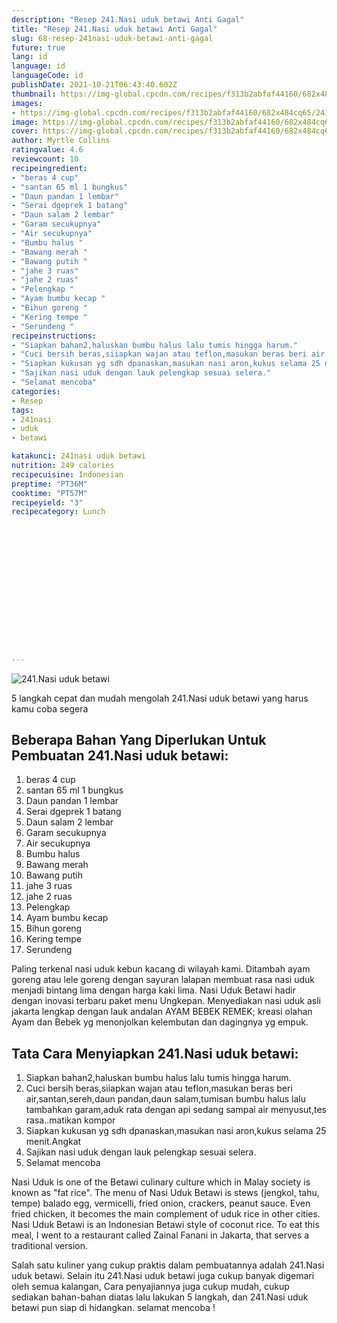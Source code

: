 ```yaml
---
description: "Resep 241.Nasi uduk betawi Anti Gagal"
title: "Resep 241.Nasi uduk betawi Anti Gagal"
slug: 68-resep-241nasi-uduk-betawi-anti-gagal
future: true
lang: id
language: id
languageCode: id
publishDate: 2021-10-21T06:43:40.602Z 
thumbnail: https://img-global.cpcdn.com/recipes/f313b2abfaf44160/682x484cq65/241nasi-uduk-betawi-foto-resep-utama.png
images:
- https://img-global.cpcdn.com/recipes/f313b2abfaf44160/682x484cq65/241nasi-uduk-betawi-foto-resep-utama.png
image: https://img-global.cpcdn.com/recipes/f313b2abfaf44160/682x484cq65/241nasi-uduk-betawi-foto-resep-utama.png
cover: https://img-global.cpcdn.com/recipes/f313b2abfaf44160/682x484cq65/241nasi-uduk-betawi-foto-resep-utama.png
author: Myrtle Collins
ratingvalue: 4.6
reviewcount: 10
recipeingredient:
- "beras 4 cup"
- "santan 65 ml 1 bungkus"
- "Daun pandan 1 lembar"
- "Serai dgeprek 1 batang"
- "Daun salam 2 lembar"
- "Garam secukupnya"
- "Air secukupnya"
- "Bumbu halus "
- "Bawang merah "
- "Bawang putih "
- "jahe 3 ruas"
- "jahe 2 ruas"
- "Pelengkap "
- "Ayam bumbu kecap "
- "Bihun goreng "
- "Kering tempe "
- "Serundeng "
recipeinstructions:
- "Siapkan bahan2,haluskan bumbu halus lalu tumis hingga harum."
- "Cuci bersih beras,siiapkan wajan atau teflon,masukan beras beri air,santan,sereh,daun pandan,daun salam,tumisan bumbu halus lalu tambahkan garam,aduk rata dengan api sedang sampai air menyusut,tes rasa..matikan kompor"
- "Siapkan kukusan yg sdh dpanaskan,masukan nasi aron,kukus selama 25 menit.Angkat"
- "Sajikan nasi uduk dengan lauk pelengkap sesuai selera."
- "Selamat mencoba"
categories:
- Resep
tags:
- 241nasi
- uduk
- betawi

katakunci: 241nasi uduk betawi 
nutrition: 249 calories
recipecuisine: Indonesian
preptime: "PT36M"
cooktime: "PT57M"
recipeyield: "3"
recipecategory: Lunch


     
    
    
    
    
    
    
    
    
    
    
      
    
---
```



![241.Nasi uduk betawi](https://img-global.cpcdn.com/recipes/f313b2abfaf44160/682x484cq65/241nasi-uduk-betawi-foto-resep-utama.png)

5 langkah cepat dan mudah mengolah  241.Nasi uduk betawi yang harus kamu coba segera

<!--inarticleads1-->

## Beberapa Bahan Yang Diperlukan Untuk Pembuatan 241.Nasi uduk betawi:

1. beras 4 cup
1. santan 65 ml 1 bungkus
1. Daun pandan 1 lembar
1. Serai dgeprek 1 batang
1. Daun salam 2 lembar
1. Garam secukupnya
1. Air secukupnya
1. Bumbu halus 
1. Bawang merah 
1. Bawang putih 
1. jahe 3 ruas
1. jahe 2 ruas
1. Pelengkap 
1. Ayam bumbu kecap 
1. Bihun goreng 
1. Kering tempe 
1. Serundeng 

Paling terkenal nasi uduk kebun kacang di wilayah kami. Ditambah ayam goreng atau lele goreng dengan sayuran lalapan membuat rasa nasi uduk menjadi bintang lima dengan harga kaki lima. Nasi Uduk Betawi hadir dengan inovasi terbaru paket menu Ungkepan. Menyediakan nasi uduk asli jakarta lengkap dengan lauk andalan AYAM BEBEK REMEK; kreasi olahan Ayam dan Bebek yg menonjolkan kelembutan dan dagingnya yg empuk. 

<!--inarticleads2-->

## Tata Cara Menyiapkan 241.Nasi uduk betawi:

1. Siapkan bahan2,haluskan bumbu halus lalu tumis hingga harum.
1. Cuci bersih beras,siiapkan wajan atau teflon,masukan beras beri air,santan,sereh,daun pandan,daun salam,tumisan bumbu halus lalu tambahkan garam,aduk rata dengan api sedang sampai air menyusut,tes rasa..matikan kompor
1. Siapkan kukusan yg sdh dpanaskan,masukan nasi aron,kukus selama 25 menit.Angkat
1. Sajikan nasi uduk dengan lauk pelengkap sesuai selera.
1. Selamat mencoba


Nasi Uduk is one of the Betawi culinary culture which in Malay society is known as &#34;fat rice&#34;. The menu of Nasi Uduk Betawi is stews (jengkol, tahu, tempe) balado egg, vermicelli, fried onion, crackers, peanut sauce. Even fried chicken, it becomes the main complement of uduk rice in other cities. Nasi Uduk Betawi is an Indonesian Betawi style of coconut rice. To eat this meal, I went to a restaurant called Zainal Fanani in Jakarta, that serves a traditional version. 

Salah satu kuliner yang cukup praktis dalam pembuatannya adalah  241.Nasi uduk betawi. Selain itu  241.Nasi uduk betawi  juga cukup banyak digemari oleh semua kalangan, Cara penyajiannya juga cukup mudah, cukup sediakan bahan-bahan diatas lalu lakukan 5 langkah, dan  241.Nasi uduk betawi  pun siap di hidangkan. selamat mencoba !
